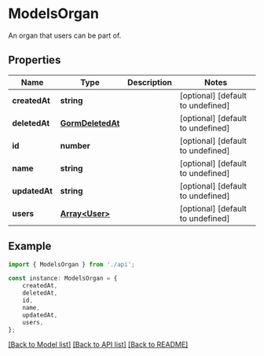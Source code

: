 # ModelsOrgan

An organ that users can be part of.

## Properties

Name | Type | Description | Notes
------------ | ------------- | ------------- | -------------
**createdAt** | **string** |  | [optional] [default to undefined]
**deletedAt** | [**GormDeletedAt**](GormDeletedAt.md) |  | [optional] [default to undefined]
**id** | **number** |  | [optional] [default to undefined]
**name** | **string** |  | [optional] [default to undefined]
**updatedAt** | **string** |  | [optional] [default to undefined]
**users** | [**Array&lt;User&gt;**](User.md) |  | [optional] [default to undefined]

## Example

```typescript
import { ModelsOrgan } from './api';

const instance: ModelsOrgan = {
    createdAt,
    deletedAt,
    id,
    name,
    updatedAt,
    users,
};
```

[[Back to Model list]](../README.md#documentation-for-models) [[Back to API list]](../README.md#documentation-for-api-endpoints) [[Back to README]](../README.md)
